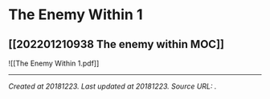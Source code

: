 # The Enemy Within 1
 [[202201210938 The enemy within MOC]] 
---




![[The Enemy Within 1.pdf]]


---

_Created at 20181223._
_Last updated at 20181223._
_Source URL: [](https://thetrove.net//Books/Warhammer/Fantasy/Roleplay/1st%20edition/The%20Enemy%20Within%201.pdf)._



